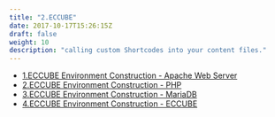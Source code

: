 ```yaml
---
title: "2.ECCUBE"
date: 2017-10-17T15:26:15Z
draft: false
weight: 10
description: "calling custom Shortcodes into your content files."
---
```


* [1.ECCUBE Environment Construction - Apache Web Server](eccube-environment-construction-httpd)
* [2.ECCUBE Environment Construction - PHP](eccube-environment-construction-php)
* [3.ECCUBE Environment Construction - MariaDB](eccube-environment-construction-mariadb)
* [4.ECCUBE Environment Construction - ECCUBE](eccube-environment-construction-eccube)